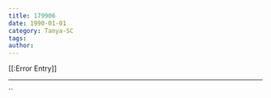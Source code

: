 ```yaml
---
title: 179906
date: 1990-01-01
category: Tanya-SC
tags: 
author: 
---
```


[[:Error Entry]]

---



``
